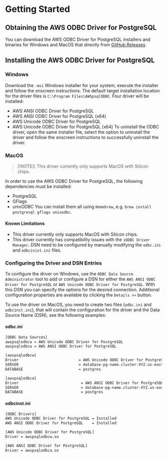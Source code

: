 # Getting Started

## Obtaining the AWS ODBC Driver for PostgreSQL

You can download the AWS ODBC Driver for PostgreSQL installers and binaries for Windows and MacOS that directly from [GitHub Releases](https://github.com/aws/aws-pgsql-odbc/releases).

## Installing the AWS ODBC Driver for PostgreSQL

### Windows

Download the `.msi` Windows installer for your system; execute the installer and follow the onscreen instructions. The default target installation location for the driver files is `C:\Program Files\AWSpsqlODBC`.
Four driver will be installed:
- AWS ANSI ODBC Driver for PostgreSQL
- AWS ANSI ODBC Driver for PostgreSQL (x64)
- AWS Unicode ODBC Driver for PostgreSQL
- AWS Unicode ODBC Driver for PostgreSQL (x64)
To uninstall the ODBC driver, open the same installer file, select the option to uninstall the driver and follow the onscreen instructions to successfully uninstall the driver.

### MacOS
> [!NOTE]\ 
> This driver currently only supports MacOS with Silicon chips.

In order to use the AWS ODBC Driver for PostgreSQL, the following dependencies must be installed:
- PostgreSQL
- GFlags
- unixODBC
You can install them all using `Homebrew`, e.g. `brew install postgresql gflags unixodbc`.

#### Known Limitations
- This driver currently only supports MacOS with Silicon chips.
- This driver currently has compatibility issues with the `iODBC Driver Manager`. DSN need to be configured by manually modifying the `odbc.ini` and `odbcinist.ini` files.

### Configuring the Driver and DSN Entries
To configure the driver on Windows, use the `ODBC Data Source Administrator` tool to add or configure a DSN for either the `AWS ANSI ODBC Driver for PostgreSQL` or `AWS Unicode ODBC Driver for PostgreSQL`.
With this DSN you can specify the options for the desired connection. Additional configuration properties are available by clicking the `Details >>` button.

To use the driver on MacOS, you need to create two files (`odbc.ini` and `odbcinst.ini`), that will contain the configuration for the driver and the Data Source Name (DSN), see the following examples:

#### odbc.ini
```bash
[ODBC Data Sources]
awspsqlodbca = AWS Unicode ODBC Driver for PostgreSQL
awspsqlodbcw = AWS ANSI ODBC Driver for PostgreSQL

[awspsqlodbcw]
Driver                           = AWS Unicode ODBC Driver for PostgreSQL
SERVER                           = database-pg-name.cluster-XYZ.us-east-2.rds.amazonaws.com
DATABASE                         = postgres

[awspsqlodbca]
Driver                            = AWS ANSI ODBC Driver for PostgreSQL
SERVER                            = database-pg-name.cluster-XYZ.us-east-2.rds.amazonaws.com
DATABASE                          = postgres
```

#### odbcinst.ini
```bash
[ODBC Drivers]
AWS Unicode ODBC Driver for PostgreSQL = Installed
AWS ANSI ODBC Driver for PostgreSQL    = Installed

[AWS Unicode ODBC Driver for PostgreSQL]
Driver = awspsqlodbcw.so

[AWS ANSI ODBC Driver for PostgreSQL]
Driver = awspsqlodbca.so
```
